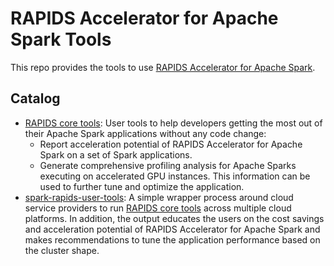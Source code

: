 # RAPIDS Accelerator for Apache Spark Tools

This repo provides the tools to use [RAPIDS Accelerator for Apache Spark](https://github.com/NVIDIA/spark-rapids).

## Catalog

- [RAPIDS core tools](/core): User tools to help developers getting the most out of their Apache Spark applications
  without any code change:
  - Report acceleration potential of RAPIDS Accelerator for Apache Spark on a set of Spark applications.
  - Generate comprehensive profiling analysis for Apache Sparks executing on accelerated GPU instances. This information
    can be used to further tune and optimize the application.
- [spark-rapids-user-tools](/user_tools): A simple wrapper process around cloud service providers to run
  [RAPIDS core tools](/core) across multiple cloud platforms. In addition, the output educates the users on
  the cost savings and acceleration potential of RAPIDS Accelerator for Apache Spark and makes recommendations to tune
  the application performance based on the cluster shape.
